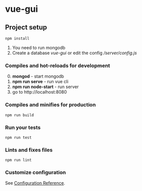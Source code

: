 # vue-gui

## Project setup
```
npm install
```

1) You need to run mongodb
2) Create a database *vue-gui* or edit the config */server/config.js*


### Compiles and hot-reloads for development
0) __mongod__ - start mongodb
1) __npm run serve__ - run vue cli
2) __npm run node-start__ - run server
3) go to http://localhost:8080

### Compiles and minifies for production
```
npm run build
```

### Run your tests
```
npm run test
```

### Lints and fixes files
```
npm run lint
```

### Customize configuration
See [Configuration Reference](https://cli.vuejs.org/config/).
